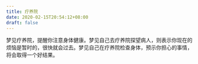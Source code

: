 ```yaml
---
title: 疗养院
date: 2020-02-15T20:54:12+08:00
draft: false
---
```


梦见疗养院，提醒你注意身体健康。梦见自己去疗养院探望病人，则表示你现在的烦恼是暂时的，很快就会过去。梦见自己在疗养院检查身体，预示你担心的事情，将会取得一个好结果。